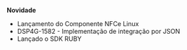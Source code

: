 
**Novidade**

- Lançamento do Componente NFCe Linux
- DSP4G-1582 - Implementação de integração por JSON
- Lançado o SDK RUBY



